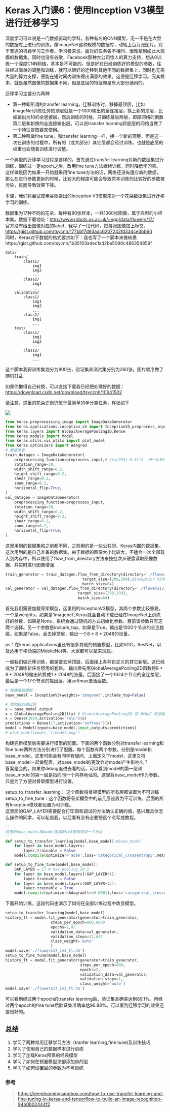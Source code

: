 # Keras 入门课6：使用Inception V3模型进行迁移学习

深度学习可以说是一门数据驱动的学科，各种有名的CNN模型，无一不是在大型的数据库上进行的训练。像ImageNet这种规模的数据库，动辄上百万张图片。对于普通的机器学习工作者、学习者来说，面对的任务各不相同，很难拿到如此大规模的数据集。同时也没有谷歌，Facebook那种大公司惊人的算力支持，想从0训练一个深度CNN网络，基本是不可能的。但是好在已经训练好的模型的参数，往往经过简单的调整和训练，就可以很好的迁移到其他不同的数据集上，同时也无需大量的算力支撑，便能在短时间内训练得出满意的效果。这便是迁移学习。究其根本，就是虽然图像的数据集不同，但是底层的特征却是有大部分通用的。  

迁移学习主要分为两种

* 第一种即所谓的transfer learning，迁移训练时，移掉最顶层，比如ImageNet训练任务的顶层就是一个1000输出的全连接层，换上新的顶层，比如输出为10的全连接层，然后训练的时候，只训练最后两层，即原网络的倒数第二层和新换的全连接输出层。可以说transfer learning将底层的网络当做了一个特征提取器来使用。  
* 第二种叫做fine tune，和transfer learning一样，换一个新的顶层，但是这一次在训练的过程中，所有的（或大部分）其它层都会经过训练。也就是底层的权重也会随着训练进行调整。

一个典型的迁移学习过程是这样的。首先通过transfer learning对新的数据集进行训练，训练过一定epoch之后，改用fine tune方法继续训练，同时降低学习率。这样做是因为如果一开始就采用fine tune方法的话，网络还没有适应新的数据，那么在进行参数更新的时候，比较大的梯度可能会导致原本训练的比较好的参数被污染，反而导致效果下降。

本课，我们将尝试使用谷歌提出的Inception V3模型来对一个花朵数据集进行迁移学习的训练。

数据集为17种不同的花朵，每种有80张样本，一共1360张图像，属于典型的小样本集。数据下载地址：http://www.robots.ox.ac.uk/~vgg/data/flowers/17/  
官方没有给出图像对应的label，我写了一段代码，把每张图像加上标签，https://gist.github.com/tsycnh/177bbf7d93adc6207242fd334ce3bb60  
同时，Keras对于数据的格式要求如下：我也写了一个脚本来做转换https://gist.github.com/tsycnh/1b35103adec1ad2be5090c486354859f    
```
data/
    train/
        class1/
            img1
            img2
            ...
        class2/
            img1
            ...
    validation/
        class1/
            img1
            img2
            ...
        class2/
            img1
            ...
    test/
        class1/
            img1
            img2
            ...
        class2/
            img1
            ...
```
这个脚本我将训练集划分为800张，验证集和测试集分别为260张，图片顺序做了随机打乱

如果你懒得自己转换，可以直接下载我已经把处理好的数据：https://download.csdn.net/download/tsyccnh/10641502

请注意，这里的花朵识别仍属于最简单的单分类任务，样张如下

![](./images/flowers.jpg)


```python
from keras.preprocessing.image import ImageDataGenerator
from keras.applications.inception_v3 import InceptionV3,preprocess_input
from keras.layers import GlobalAveragePooling2D,Dense
from keras.models import Model
from keras.utils.vis_utils import plot_model
from keras.optimizers import Adagrad
# 数据准备
train_datagen = ImageDataGenerator(
    preprocessing_function=preprocess_input,# ((x/255)-0.5)*2  归一化到±1之间
    rotation_range=30,
    width_shift_range=0.2,
    height_shift_range=0.2,
    shear_range=0.2,
    zoom_range=0.2,
    horizontal_flip=True,
)
val_datagen = ImageDataGenerator(
    preprocessing_function=preprocess_input,
    rotation_range=30,
    width_shift_range=0.2,
    height_shift_range=0.2,
    shear_range=0.2,
    zoom_range=0.2,
    horizontal_flip=True,
)
```

这里用到的数据集和之前都不同，之前用的是一些公共的、Keras内置的数据集，这次用到的是自己准备的数据集。由于数据的图像大小比较大，不适合一次全部载入到内存中，所以使用了flow_from_directory方法来按批次从硬盘读取图像数据，并实时进行图像增强


```python
train_generator = train_datagen.flow_from_directory(directory='./flowers17/train',
                                  target_size=(299,299),#Inception V3规定大小
                                  batch_size=64)
val_generator = val_datagen.flow_from_directory(directory='./flowers17/validation',
                                target_size=(299,299),
                                batch_size=64)
```

首先我们需要加载骨架模型，这里用的InceptionV3模型，其两个参数比较重要，一个是weights，如果是'imagenet',Keras就会自动下载已经在ImageNet上训练好的参数，如果是None，系统会通过随机的方式初始化参数，目前该参数只有这两个选择。另一个参数是include_top，如果是True，输出是1000个节点的全连接层。如果是False，会去掉顶层，输出一个8 \* 8 \* 2048的张量。 

ps：在keras.applications里还有很多其他的预置模型，比如VGG，ResNet，以及适用于移动端的MobileNet等。大家都可以拿来玩玩。

一般我们做迁移训练，都是要去掉顶层，后面接上各种自定义的其它新层。这已经成为了训练新任务惯用的套路。
输出层先用GlobalAveragePooling2D函数将8 \* 8 \* 2048的输出转换成1 \* 2048的张量。后面接了一个1024个节点的全连接层，最后是一个17个节点的输出层，用softmax激活函数。


```python
# 构建基础模型
base_model = InceptionV3(weights='imagenet',include_top=False)

# 增加新的输出层
x = base_model.output
x = GlobalAveragePooling2D()(x) # GlobalAveragePooling2D 将 MxNxC 的张量转换成 1xC 张量，C是通道数
x = Dense(1024,activation='relu')(x)
predictions = Dense(17,activation='softmax')(x)
model = Model(inputs=base_model.input,outputs=predictions)
# plot_model(model,'tlmodel.png')
```

构建完新模型后需要进行模型的配置。下面的两个函数分别对transfer learning和fine tune两种方法分别进行了配置。每个函数有两个参数，分别是model和base_model。这里可能会有同学有疑问，上面定义了model，这里又将base_model一起做配置，对base_model的更改会对model产生影响么？  
答案是会的。如果你debug追进去看的话，可以看到model的第一层和base_model的第一层是指向同一个内存地址的。这里将base_model作为参数，只是为了方便对骨架模型进行设置。

setup_to_transfer_learning： 这个函数将骨架模型的所有层都设置为不可训练
setup_to_fine_tune：这个函数将骨架模型中的前几层设置为不可训练，后面的所有Inception模块都设置为可训练。  
这里面的GAP_LAYER需要配合打印图和调试的方法确认正确的值，感兴趣具体怎么操作的同学，可以私信我，以后看有没有必要把这个点写成教程。


```python
'''
这里的base_model和model里面的iv3都指向同一个地址
'''
def setup_to_transfer_learning(model,base_model):#base_model
    for layer in base_model.layers:
        layer.trainable = False
    model.compile(optimizer='adam',loss='categorical_crossentropy',metrics=['accuracy'])

def setup_to_fine_tune(model,base_model):
    GAP_LAYER = 17 # max_pooling_2d_2
    for layer in base_model.layers[:GAP_LAYER+1]:
        layer.trainable = False
    for layer in base_model.layers[GAP_LAYER+1:]:
        layer.trainable = True
    model.compile(optimizer=Adagrad(lr=0.0001),loss='categorical_crossentropy',metrics=['accuracy'])
```

下面开始训练，这段代码也演示了如何在全部训练过程中改变模型。


```python
setup_to_transfer_learning(model,base_model)
history_tl = model.fit_generator(generator=train_generator,
                    steps_per_epoch=800,#800
                    epochs=2,#2
                    validation_data=val_generator,
                    validation_steps=12,#12
                    class_weight='auto'
                    )
model.save('./flowers17_iv3_tl.h5')
setup_to_fine_tune(model,base_model)
history_ft = model.fit_generator(generator=train_generator,
                                 steps_per_epoch=800,
                                 epochs=2,
                                 validation_data=val_generator,
                                 validation_steps=1,
                                 class_weight='auto')
model.save('./flowers17_iv3_ft.h5')
```

可以看到经过两个epoch的transfer learning后，验证集准确率达到89.1%。再经过两个epoch的fine tune后验证集准确率达96.88%。可以看到迁移学习的效果还是很好的。

## 总结
1. 学习了两种常用迁移学习方法（tranfer learning,fine tune)及训练技巧
1. 学习了使用自己的数据样本进行训练
1. 学习了加载Keras预置的经典模型
1. 学习了如何在预置模型顶部添加新的层
1. 学习了如何设置层的参数为不可训练



### 参考
> https://deeplearningsandbox.com/how-to-use-transfer-learning-and-fine-tuning-in-keras-and-tensorflow-to-build-an-image-recognition-94b0b02444f2
